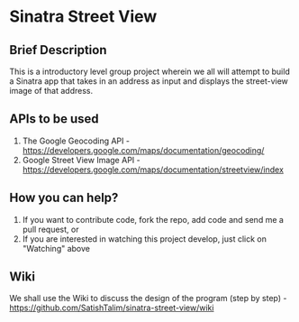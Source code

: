 Sinatra Street View
===================


Brief Description
-----------------

This is a introductory level group project wherein we all will attempt to build a Sinatra app that takes in an address as input and displays the street-view image of that address.


APIs to be used
---------------

1. The Google Geocoding API - https://developers.google.com/maps/documentation/geocoding/
2. Google Street View Image API - https://developers.google.com/maps/documentation/streetview/index


How you can help?
-----------------

1. If you want to contribute code, fork the repo, add code and send me a pull request, or
2. If you are interested in watching this project develop, just click on "Watching" above


Wiki
----

We shall use the Wiki to discuss the design of the program (step by step) - https://github.com/SatishTalim/sinatra-street-view/wiki




